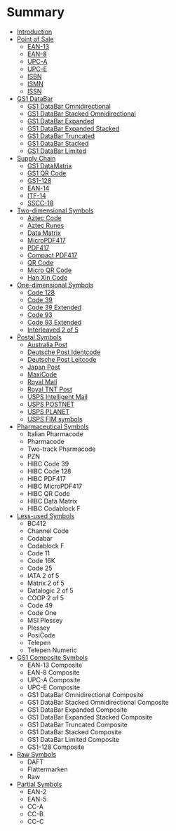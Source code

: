 # Summary

* [Introduction](README.md)
* [Point of Sale](chapter1.md)
    * [EAN-13](ean-13.md)
    * [EAN-8](ean-8.md)
    * [UPC-A](upc-a.md)
    * [UPC-E](upc-e.md)
    * [ISBN](isbn.md)
    * [ISMN](ismn.md)
    * [ISSN](issn.md)
* [GS1 DataBar](gs1-databar.md)
    * [GS1 DataBar Omnidirectional](gs1-databar-omnidirectional.md)
    * [GS1 DataBar Stacked Omnidirectional](gs1-databar-stacked-omnidirectional.md)
    * [GS1 DataBar Expanded](gs1-databar-expanded.md)
    * [GS1 DataBar Expanded Stacked](gs1-databar-expanded-stacked.md)
    * [GS1 DataBar Truncated](gs1-databar-truncated.md)
    * [GS1 DataBar Stacked](gs1-databar-stacked.md)
    * [GS1 DataBar Limited](gs1-databar-limited.md)
* [Supply Chain](supply-chain.md)
    * [GS1 DataMatrix](gs1-datamatrix.md)
    * [GS1 QR Code](gs1-qr-code.md)
    * [GS1-128](gs1-128.md)
    * [EAN-14](ean-14.md)
    * [ITF-14](itf-14.md)
    * [SSCC-18](sscc-18.md)
* [Two-dimensional Symbols](two-dimensional-symbols.md)
    * [Aztec Code](aztec-code.md)
    * [Aztec Runes](aztec-runes.md)
    * [Data Matrix](data-matrix.md)
    * [MicroPDF417](micropdf417.md)
    * [PDF417](pdf417.md)
    * [Compact PDF417](compact-pdf417.md)
    * [QR Code](qr-code.md)
    * [Micro QR Code](micro-qr-code.md)
    * [Han Xin Code](han-xin-code.md)
* [One-dimensional Symbols](one-dimensional-symbols.md)
    * [Code 128](code-128.md)
    * [Code 39](code-39.md)
    * [Code 39 Extended](code-39-extended.md)
    * [Code 93](code-93.md)
    * [Code 93 Extended](code-93-extended.md)
    * [Interleaved 2 of 5](interleaved-2-of-5.md)
* [Postal Symbols](postal-symbols.md)
    * [Australia Post](australia-post.md)
    * [Deutsche Post Identcode](deutsche-post-identcode.md)
    * [Deutsche Post Leitcode](deutsche-post-leitcode.md)
    * [Japan Post](japan-post.md)
    * [MaxiCode](maxicode.md)
    * [Royal Mail](royal-mail.md)
    * [Royal TNT Post](royal-tnt-post.md)
    * [USPS Intelligent Mail](usps-intelligent-mail.md)
    * [USPS POSTNET](usps-postnet.md)
    * [USPS PLANET](usps-planet.md)
    * [USPS FIM symbols](usps-fim-symbols.md)
* [Pharmaceutical Symbols](pharmaceutical-symbols.md)
    * Italian Pharmacode
    * Pharmacode
    * Two-track Pharmacode
    * PZN
    * HIBC Code 39
    * HIBC Code 128
    * HIBC PDF417
    * HIBC MicroPDF417
    * HIBC QR Code
    * HIBC Data Matrix
    * HIBC Codablock F
* [Less-used Symbols](less-used-symbols.md)
    * BC412
    * Channel Code
    * Codabar
    * Codablock F
    * Code 11
    * Code 16K
    * Code 25
    * IATA 2 of 5
    * Matrix 2 of 5
    * Datalogic 2 of 5
    * COOP 2 of 5
    * Code 49
    * Code One
    * MSI Plessey
    * Plessey
    * PosiCode
    * Telepen
    * Telepen Numeric
* [GS1 Composite Symbols](gs1-composite-symbols.md)
    * EAN-13 Composite
    * EAN-8 Composite
    * UPC-A Composite
    * UPC-E Composite
    * GS1 DataBar Omnidirectional Composite
    * GS1 DataBar Stacked Omnidirectional Composite
    * GS1 DataBar Expanded Composite
    * GS1 DataBar Expanded Stacked Composite
    * GS1 DataBar Truncated Composite
    * GS1 DataBar Stacked Composite
    * GS1 DataBar Limited Composite
    * GS1-128 Composite
* [Raw Symbols](raw-symbols.md)
    * DAFT
    * Flattermarken
    * Raw
* [Partial Symbols](partial-symbols.md)
    * EAN-2
    * EAN-5
    * CC-A
    * CC-B
    * CC-C

